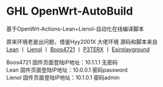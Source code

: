 # GHL OpenWrt-AutoBuild

基于OpenWrt-Actions-Lean+Lienol-自动化在线编译脚本  

原来环境老是出问题，借鉴Hyy2001X 大佬环境
源码和脚本来自  
[Lean](https://github.com/coolsnowwolf/lede)  丨  [Lienol](https://github.com/Lienol/openwrt) 丨 [Boos4721](https://github.com/Boos4721/openwrt)  丨  [P3TERX](https://github.com/P3TERX/Actions-OpenWrt)  丨  [Esirplayground](https://github.com/esirplayground/AutoBuild-OpenWrt)  

Boos4721 固件页面登陆IP地址：10.1.1.1 无密码  
Lean 固件页面登陆IP地址：10.0.0.1 密码password  
Lienol 固件页面登陆IP地址：10.1.0.1 密码admin  
